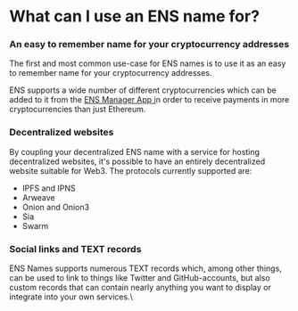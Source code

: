 # What can I use an ENS name for?

### An easy to remember name for your cryptocurrency addresses

The first and most common use-case for ENS names is to use it as an easy to remember name for your cryptocurrency addresses.

ENS supports a wide number of different cryptocurrencies which can be added to it from the [ENS Manager App i](https://app.ens.domains)n order to receive payments in more cryptocurrencies than just Ethereum.

### Decentralized websites

By coupling your decentralized ENS name with a service for hosting decentralized websites, it's possible to have an entirely decentralized website suitable for Web3. The protocols currently supported are:

* IPFS and IPNS
* Arweave
* Onion and Onion3
* Sia
* Swarm

### Social links and TEXT records

ENS Names supports numerous TEXT records which, among other things, can be used to link to things like Twitter and GitHub-accounts, but also custom records that can contain nearly anything you want to display or integrate into your own services.\
